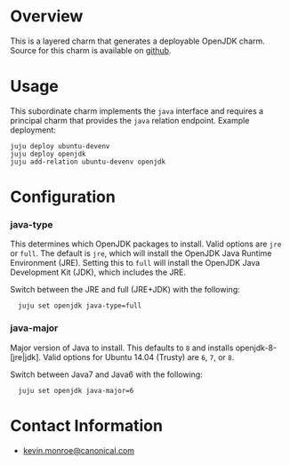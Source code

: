 # Overview

This is a layered charm that generates a deployable OpenJDK charm. Source for
this charm is available on
[github](https://github.com/juju-solutions/layer-openjdk).


# Usage

This subordinate charm implements the `java` interface and requires a principal
charm that provides the `java` relation endpoint. Example deployment:

    juju deploy ubuntu-devenv
    juju deploy openjdk
    juju add-relation ubuntu-devenv openjdk


# Configuration

### java-type

  This determines which OpenJDK packages to install. Valid options are `jre`
  or `full`. The default is `jre`, which will install the OpenJDK Java Runtime
  Environment (JRE). Setting this to `full` will install the OpenJDK Java
  Development Kit (JDK), which includes the JRE.

  Switch between the JRE and full (JRE+JDK) with the following:

      juju set openjdk java-type=full


### java-major

  Major version of Java to install.  This defaults to `8` and installs
  openjdk-8-[jre|jdk]. Valid options for Ubuntu 14.04 (Trusty) are `6`, `7`,
  or `8`.

  Switch between Java7 and Java6 with the following:

      juju set openjdk java-major=6


# Contact Information

- <kevin.monroe@canonical.com>

